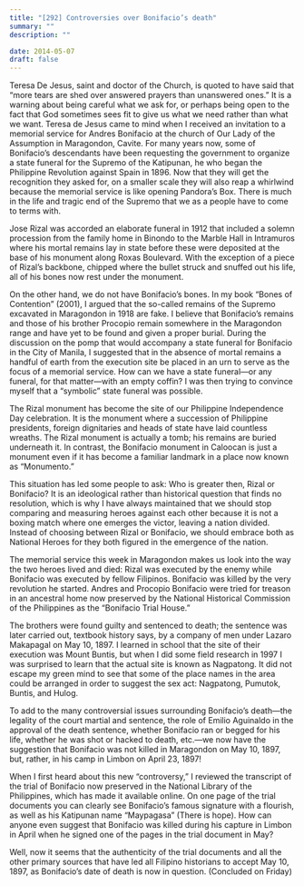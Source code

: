 ```yaml
---
title: "[292] Controversies over Bonifacio’s death"
summary: ""
description: ""

date: 2014-05-07
draft: false
---
```


Teresa De Jesus, saint and doctor of the Church, is quoted to have said that “more tears are shed over answered prayers than unanswered ones.” It is a warning about being careful what we ask for, or perhaps being open to the fact that God sometimes sees fit to give us what we need rather than what we want. Teresa de Jesus came to mind when I received an invitation to a memorial service for Andres Bonifacio at the church of Our Lady of the Assumption in Maragondon, Cavite. For many years now, some of Bonifacio’s descendants have been requesting the government to organize a state funeral for the Supremo of the Katipunan, he who began the Philippine Revolution against Spain in 1896. Now that they will get the recognition they asked for, on a smaller scale they will also reap a whirlwind because the memorial service is like opening Pandora’s Box. There is much in the life and tragic end of the Supremo that we as a people have to come to terms with.

Jose Rizal was accorded an elaborate funeral in 1912 that included a solemn procession from the family home in Binondo to the Marble Hall in Intramuros where his mortal remains lay in state before these were deposited at the base of his monument along Roxas Boulevard. With the exception of a piece of Rizal’s backbone, chipped where the bullet struck and snuffed out his life, all of his bones now rest under the monument.

On the other hand, we do not have Bonifacio’s bones. In my book “Bones of Contention” (2001), I argued that the so-called remains of the Supremo excavated in Maragondon in 1918 are fake. I believe that Bonifacio’s remains and those of his brother Procopio remain somewhere in the Maragondon range and have yet to be found and given a proper burial. During the discussion on the pomp that would accompany a state funeral for Bonifacio in the City of Manila, I suggested that in the absence of mortal remains a handful of earth from the execution site be placed in an urn to serve as the focus of a memorial service. How can we have a state funeral—or any funeral, for that matter—with an empty coffin? I was then trying to convince myself that a “symbolic” state funeral was possible.

The Rizal monument has become the site of our Philippine Independence Day celebration. It is the monument where a succession of Philippine presidents, foreign dignitaries and heads of state have laid countless wreaths. The Rizal monument is actually a tomb; his remains are buried underneath it. In contrast, the Bonifacio monument in Caloocan is just a monument even if it has become a familiar landmark in a place now known as “Monumento.”

This situation has led some people to ask: Who is greater then, Rizal or Bonifacio? It is an ideological rather than historical question that finds no resolution, which is why I have always maintained that we should stop comparing and measuring heroes against each other because it is not a boxing match where one emerges the victor, leaving a nation divided. Instead of choosing between Rizal or Bonifacio, we should embrace both as National Heroes for they both figured in the emergence of the nation.

The memorial service this week in Maragondon makes us look into the way the two heroes lived and died: Rizal was executed by the enemy while Bonifacio was executed by fellow Filipinos. Bonifacio was killed by the very revolution he started. Andres and Procopio Bonifacio were tried for treason in an ancestral home now preserved by the National Historical Commission of the Philippines as the “Bonifacio Trial House.”

The brothers were found guilty and sentenced to death; the sentence was later carried out, textbook history says, by a company of men under Lazaro Makapagal on May 10, 1897. I learned in school that the site of their execution was Mount Buntis, but when I did some field research in 1997 I was surprised to learn that the actual site is known as Nagpatong. It did not escape my green mind to see that some of the place names in the area could be arranged in order to suggest the sex act: Nagpatong, Pumutok, Buntis, and Hulog.

To add to the many controversial issues surrounding Bonifacio’s death—the legality of the court martial and sentence, the role of Emilio Aguinaldo in the approval of the death sentence, whether Bonifacio ran or begged for his life, whether he was shot or hacked to death, etc.—we now have the suggestion that Bonifacio was not killed in Maragondon on May 10, 1897, but, rather, in his camp in Limbon on April 23, 1897!

When I first heard about this new “controversy,” I reviewed the transcript of the trial of Bonifacio now preserved in the National Library of the Philippines, which has made it available online. On one page of the trial documents you can clearly see Bonifacio’s famous signature with a flourish, as well as his Katipunan name “Maypagasa” (There is hope). How can anyone even suggest that Bonifacio was killed during his capture in Limbon in April when he signed one of the pages in the trial document in May?

Well, now it seems that the authenticity of the trial documents and all the other primary sources that have led all Filipino historians to accept May 10, 1897, as Bonifacio’s date of death is now in question. (Concluded on Friday)
